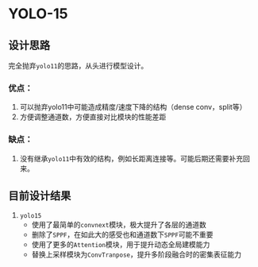 # YOLO-15

## 设计思路

完全抛弃`yolo11`的思路，从头进行模型设计。

### 优点：
1. 可以抛弃yolo11中可能造成精度/速度下降的结构（dense conv，split等）
2. 方便调整通道数，方便直接对比模块的性能差距

### 缺点：
1. 没有继承`yolo11`中有效的结构，例如长距离连接等。可能后期还需要补充回来。

## 目前设计结果
1. `yolo15`
   - 使用了最简单的`convnext`模块，极大提升了各层的通道数
   - 删除了`SPPF`，在如此大的感受也和通道数下`SPPF`可能不重要
   - 使用了更多的`Attention`模块，用于提升动态全局建模能力
   - 替换上采样模块为`ConvTranpose`，提升多阶段融合时的密集表征能力
